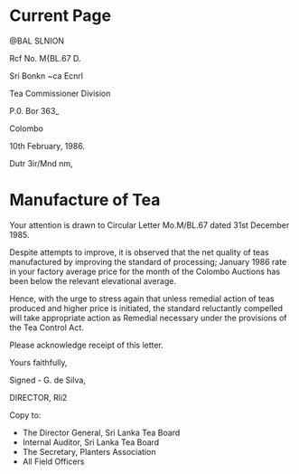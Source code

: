 # Current Page

@BAL SLNION

Rcf No. M{BL.67 D.

Sri Bonkn ~ca Ecnrl

Tea Commissioner Division

P.0. Bor 363_

Colombo

10th February, 1986.

Dutr 3ir/Mnd nm,

# Manufacture of Tea

Your attention is drawn to Circular Letter Mo.M/BL.67 dated 31st December 1985.

Despite attempts to improve, it is observed that the net quality of teas manufactured by improving the standard of processing; January 1986 rate in your factory average price for the month of the Colombo Auctions has been below the relevant elevational average.

Hence, with the urge to stress again that unless remedial action of teas produced and higher price is initiated, the standard reluctantly compelled will take appropriate action as Remedial necessary under the provisions of the Tea Control Act.

Please acknowledge receipt of this letter.

Yours faithfully,

Signed - G. de Silva,

DIRECTOR, Rli2

Copy to:

- The Director General, Sri Lanka Tea Board
- Internal Auditor, Sri Lanka Tea Board
- The Secretary, Planters Association
- All Field Officers